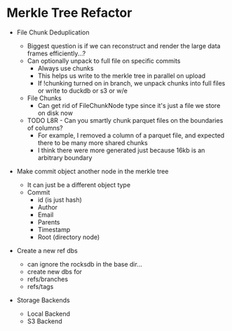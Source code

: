 # Merkle Tree Refactor

* File Chunk Deduplication
  * Biggest question is if we can reconstruct and render the large data frames efficiently...?
  * Can optionally unpack to full file on specific commits
    * Always use chunks
    * This helps us write to the merkle tree in parallel on upload
    * If !chunking turned on in branch, we unpack chunks into full files or write to duckdb or s3 or w/e
  * File Chunks
    * Can get rid of FileChunkNode type since it's just a file we store on disk now
  * TODO L8R - Can you smartly chunk parquet files on the boundaries of columns?
    * For example, I removed a column of a parquet file, and expected there to be many more shared chunks
    * I think there were more generated just because 16kb is an arbitrary boundary


* Make commit object another node in the merkle tree
  * It can just be a different object type
  * Commit
    * id (is just hash)
    * Author
    * Email
    * Parents
    * Timestamp
    * Root (directory node)
* Create a new ref dbs
  * can ignore the rocksdb in the base dir...
  * create new dbs for
  * refs/branches
  * refs/tags

* Storage Backends
  * Local Backend
  * S3 Backend